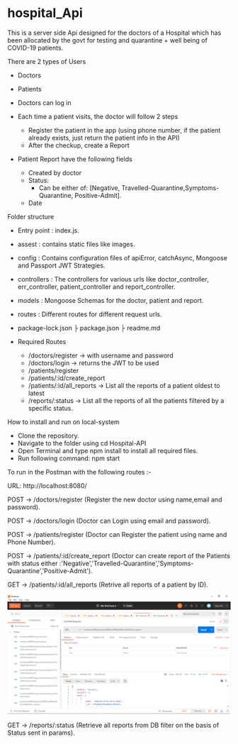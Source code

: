 # hospital_Api
This is a server side Api designed for the doctors of a Hospital which has been allocated by the govt for testing and quarantine + well being of COVID-19 patients.

There are 2 types of Users
   - Doctors
   - Patients

- Doctors can log in
- Each time a patient visits, the doctor will follow 2 steps
   - Register the patient in the app (using phone number, if the patient already exists, just return the patient info in the API)
   - After the checkup, create a Report
- Patient Report have the following fields
   - Created by doctor
   - Status:
     - Can be either of: [Negative, Travelled-Quarantine,Symptoms-Quarantine, Positive-Admit].
   - Date

Folder structure

   - Entry point : index.js.
   - assest : contains static files like images.
   - config : Contains configuration files of  apiError, catchAsync, Mongoose and Passport JWT Strategies.
   - controllers : The controllers for various urls like doctor_controller, err_controller, patient_controller and report_controller.
   - models : Mongoose Schemas for the doctor, patient and report.
   - routes : Different routes for different request urls.
   - package-lock.json
   ├ package.json 
   ├ readme.md


- Required Routes
   - /doctors/register → with username and password
   - /doctors/login → returns the JWT to be used
   - /patients/register
   - /patients/:id/create_report
   - /patients/:id/all_reports → List all the reports of a patient oldest to latest
   - /reports/:status → List all the reports of all the patients filtered by a specific status.

How to install and run on local-system
   - Clone the repository.
   - Navigate to the folder using cd Hospital-API 
   - Open Terminal and type npm install to install all required files.
   - Run following command: npm start


To run in the Postman with the following routes :-

URL: http://localhost:8080/

POST -> /doctors/register (Register the new doctor using name,email and password).

POST -> /doctors/login (Doctor can Login using email and password).

POST -> /patients/register (Doctor can Register the patient using name and Phone Number).

POST -> /patients/:id/create_report (Doctor can create report of the Patients with status either :'Negative','Travelled-Quarantine','Symptoms-Quarantine','Positive-Admit').

GET -> /patients/:id/all_reports (Retrive all reports of a patient by ID).

 ![Image](https://github.com/pratap-prasoon/hospital_Api/blob/master/assets/images/allReports.png)

GET -> /reports/:status (Retrieve all reports from DB filter on the basis of Status sent in params).
